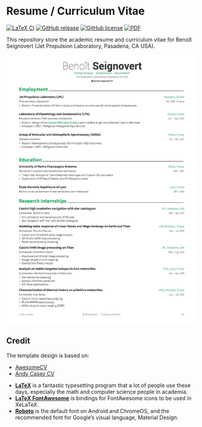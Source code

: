 Resume / Curriculum Vitae
==========================

[![LaTeX CI](https://github.com/seignovert/cv/workflows/LaTeX%20CI/badge.svg)](https://github.com/seignovert/cv/actions?query=workflow%3A%22LaTeX+CI%22)
[![GitHub release](https://img.shields.io/github/release/seignovert/cv.svg)](https://github.com/seignovert/cv/releases/latest)
[![GitHub license](https://img.shields.io/github/license/seignovert/cv.svg)](https://github.com/seignovert/cv/blob/master/LICENCE.md)
[![PDF](https://img.shields.io/badge/-PDF-orange.svg?logo=data%3Aimage%2Fpng%3Bbase64%2CiVBORw0KGgoAAAANSUhEUgAAAA4AAAAOCAMAAAAolt3jAAAAM1BMVEUAAAD%2F%2F%2F%2F%2F%2F%2F%2F%2F%2F%2F%2F%2F%2F%2F%2F%2F%2F%2F%2F%2F%2F%2F%2F%2F%2F%2F%2F%2F%2F%2F%2F%2F%2F%2F%2F%2F%2F%2F%2F%2F%2F%2F%2F%2F%2F%2F%2F%2F%2F%2F%2F%2F%2F%2F%2F%2F%2F%2F%2F%2F%2F%2F%2B3leKCAAAAEHRSTlMANjxBWWJtgKSl4eLy9fz9qpcRhAAAAEpJREFUeNqNzEsOgCAQBFFQYPAHdf%2FTOkPGBBMX1u4lnQ5fFSgTBeQnD0a7czlN1xomu9yPUoOeY8wdWrJTda0qEKW3aWJjb4zf3XKSBKbPN4tKAAAAAElFTkSuQmCC)][download]

[download]: https://github.com/seignovert/cv/raw/master/cv.pdf

This repository store the academic resume and curriculum vitae for Benoît Seignovert (Jet Propulsion Laboratory, Pasadena, CA USA).

![CV 1st page](cv/cv-0.jpg)

Credit
-------
The template design is based on:
  - [AwesomeCV](https://github.com/posquit0/Awesome-CV)
  - [Andy Casey CV](https://github.com/andycasey/cv)

* [**LaTeX**](http://www.latex-project.org) is a fantastic typesetting program that a lot of people use these days, especially the math and computer science people in academia.
* [**LaTeX FontAwesome**](https://github.com/furl/latex-fontawesome) is bindings for FontAwesome icons to be used in XeLaTeX.
* [**Roboto**](https://github.com/google/roboto) is the default font on Android and ChromeOS, and the recommended font for Google’s visual language, Material Design.
